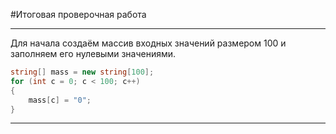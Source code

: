 #Итоговая проверочная работа

---

Для начала создаём массив входных значений размером 100 и заполняем его нулевыми значениями.

```cs 
string[] mass = new string[100];
for (int c = 0; c < 100; c++)
{
    mass[c] = "0";
}
```
---